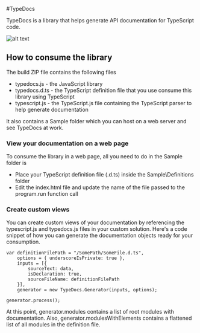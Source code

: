 #TypeDocs

TypeDocs is a library that helps generate API documentation for TypeScript code.

![alt text](https://raw.githubusercontent.com/alvarorahul/TypeDocs/master/TypeDocs.Samples/DocumentationWebPage.png "Documentation web page")

## How to consume the library

The build ZIP file contains the following files
* typedocs.js - the JavaScript library
* typedocs.d.ts - the TypeScript definition file that you use consume this library using TypeScript
* typescript.js - the TypeScript.js file containing the TypeScript parser to help generate documentation

It also contains a Sample folder which you can host on a web server and see TypeDocs at work.

### View your documentation on a web page
To consume the library in a web page, all you need to do in the Sample folder is
* Place your TypeScript definition file (.d.ts) inside the Sample\Definitions folder
* Edit the index.html file and update the name of the file passed to the program.run function call

### Create custom views
You can create custom views of your documentation by referencing the typescript.js and typedocs.js files in your custom solution.
Here's a code snippet of how you can generate the documentation objects ready for your consumption.

```
var definitionFilePath = "/SomePath/SomeFile.d.ts",
    options = { underscoreIsPrivate: true },
    inputs = [{
        sourceText: data,
        isDeclaration: true,
        sourceFileName: definitionFilePath
    }],
    generator = new TypeDocs.Generator(inputs, options);

generator.process();
```
At this point, generator.modules contains a list of root modules with documentation. Also, generator.modulesWithElements contains a flattened list of all modules in the definition file.
